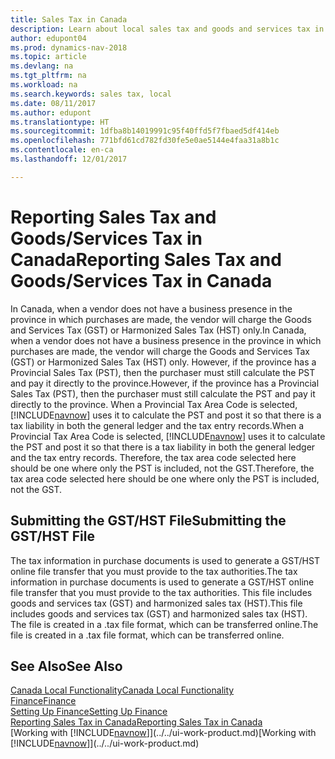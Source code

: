 ```yaml
---
title: Sales Tax in Canada
description: Learn about local sales tax and goods and services tax in Canada.
author: edupont04
ms.prod: dynamics-nav-2018
ms.topic: article
ms.devlang: na
ms.tgt_pltfrm: na
ms.workload: na
ms.search.keywords: sales tax, local
ms.date: 08/11/2017
ms.author: edupont
ms.translationtype: HT
ms.sourcegitcommit: 1dfba8b14019991c95f40ffd5f7fbaed5df414eb
ms.openlocfilehash: 771bfd61cd782fd30fe5e0ae5144e4faa31a8b1c
ms.contentlocale: en-ca
ms.lasthandoff: 12/01/2017

---
```

# <a name="reporting-sales-tax-and-goodsservices-tax-in-canada"></a><span data-ttu-id="be6ed-103">Reporting Sales Tax and Goods/Services Tax in Canada</span><span class="sxs-lookup"><span data-stu-id="be6ed-103">Reporting Sales Tax and Goods/Services Tax in Canada</span></span>
<span data-ttu-id="be6ed-104">In Canada, when a vendor does not have a business presence in the province in which purchases are made, the vendor will charge the Goods and Services Tax (GST) or Harmonized Sales Tax (HST) only.</span><span class="sxs-lookup"><span data-stu-id="be6ed-104">In Canada, when a vendor does not have a business presence in the province in which purchases are made, the vendor will charge the Goods and Services Tax (GST) or Harmonized Sales Tax (HST) only.</span></span> <span data-ttu-id="be6ed-105">However, if the province has a Provincial Sales Tax (PST), then the purchaser must still calculate the PST and pay it directly to the province.</span><span class="sxs-lookup"><span data-stu-id="be6ed-105">However, if the province has a Provincial Sales Tax (PST), then the purchaser must still calculate the PST and pay it directly to the province.</span></span> <span data-ttu-id="be6ed-106">When a Provincial Tax Area Code is selected, [!INCLUDE[navnow](../../includes/navnow_md.md)] uses it to calculate the PST and post it so that there is a tax liability in both the general ledger and the tax entry records.</span><span class="sxs-lookup"><span data-stu-id="be6ed-106">When a Provincial Tax Area Code is selected, [!INCLUDE[navnow](../../includes/navnow_md.md)] uses it to calculate the PST and post it so that there is a tax liability in both the general ledger and the tax entry records.</span></span> <span data-ttu-id="be6ed-107">Therefore, the tax area code selected here should be one where only the PST is included, not the GST.</span><span class="sxs-lookup"><span data-stu-id="be6ed-107">Therefore, the tax area code selected here should be one where only the PST is included, not the GST.</span></span>  

## <a name="submitting-the-gsthst-file"></a><span data-ttu-id="be6ed-108">Submitting the GST/HST File</span><span class="sxs-lookup"><span data-stu-id="be6ed-108">Submitting the GST/HST File</span></span>
<span data-ttu-id="be6ed-109">The tax information in purchase documents is used to generate a GST/HST online file transfer that you must provide to the tax authorities.</span><span class="sxs-lookup"><span data-stu-id="be6ed-109">The tax information in purchase documents is used to generate a GST/HST online file transfer that you must provide to the tax authorities.</span></span> <span data-ttu-id="be6ed-110">This file includes goods and services tax (GST) and harmonized sales tax (HST).</span><span class="sxs-lookup"><span data-stu-id="be6ed-110">This file includes goods and services tax (GST) and harmonized sales tax (HST).</span></span> <span data-ttu-id="be6ed-111">The file is created in a .tax file format, which can be transferred online.</span><span class="sxs-lookup"><span data-stu-id="be6ed-111">The file is created in a .tax file format, which can be transferred online.</span></span>  

## <a name="see-also"></a><span data-ttu-id="be6ed-112">See Also</span><span class="sxs-lookup"><span data-stu-id="be6ed-112">See Also</span></span>
[<span data-ttu-id="be6ed-113">Canada Local Functionality</span><span class="sxs-lookup"><span data-stu-id="be6ed-113">Canada Local Functionality</span></span>](canada-local-functionality.md)  
[<span data-ttu-id="be6ed-114">Finance</span><span class="sxs-lookup"><span data-stu-id="be6ed-114">Finance</span></span>](../../finance.md)  
[<span data-ttu-id="be6ed-115">Setting Up Finance</span><span class="sxs-lookup"><span data-stu-id="be6ed-115">Setting Up Finance</span></span>](../../finance-setup-finance.md)  
[<span data-ttu-id="be6ed-116">Reporting Sales Tax in Canada</span><span class="sxs-lookup"><span data-stu-id="be6ed-116">Reporting Sales Tax in Canada</span></span>](ca-sales-tax.md)  
<span data-ttu-id="be6ed-117">[Working with [!INCLUDE[navnow](../../includes/navnow_md.md)]](../../ui-work-product.md)</span><span class="sxs-lookup"><span data-stu-id="be6ed-117">[Working with [!INCLUDE[navnow](../../includes/navnow_md.md)]](../../ui-work-product.md)</span></span>

